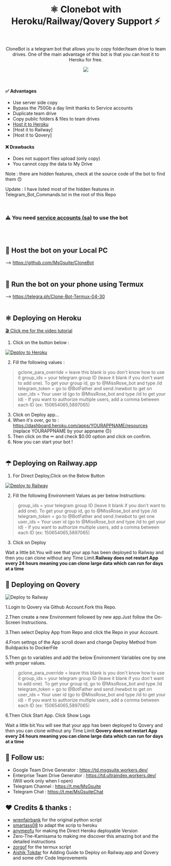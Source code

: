 <h1 align="center">⚛️ Clonebot with Heroku/Railway/Qovery Support ⚡<br></h1> 

<br />

<p align="center">CloneBot is a telegram bot that allows you to copy folder/team drive to team drives. One of the main advantage of this bot is that you can host it to Heroku for free.<p/>

<!-- > ## A simple bot to copy and duplicate team drives -->
<p align="center">
  <img src="https://i.imgur.com/QkxmCOp.png" />
</p>

<br />

#### ✅ Advantages
- Use server side copy
- Bypass the 750Gb a day limit thanks to Service accounts
- Duplicate team drive
- Copy public folders & files to team drives
- [Host it to Heroku](https://github.com/MsGsuite/CloneBot_Heroku#%EF%B8%8F-deploying-on-heroku)
- [Host it to Railway]
- [Host it to Qovery]

#### ❌ Drawbacks
- Does not support files upload (only copy)
- You cannot copy the data to My Drive

Note : there are hidden features, check at the source code of the bot to find them 🙃

Update : I have listed most of the hidden features in Telegram_Bot_Commands.txt in the root of this Repo

<br/>

### ⚠ You need [service accounts (sa)](https://telegra.ph/How-to-create-and-use-service-accounts-sa-03-31) to use the bot
<br/><br/>

## 💠 Host the bot on your Local PC

--> https://github.com/MsGsuite/CloneBot
<br/><br/>

## 📱 Run the bot on your phone using Termux

--> https://telegra.ph/Clone-Bot-Termux-04-30
<br/><br/>

## ⚛️ Deploying on Heroku

 [🎬 Click me for the video tutorial](https://drive.google.com/file/d/1HniSEGUOptbZmHVXuOPULnzpyBBhgw3l/view?usp=sharing)
 
1. Click on the button below :
<p><a href="https://dashboard.heroku.com/new?button-url=https%3A%2F%2Fgithub.com%2F&template=https://github.com/msgsuite/clonebot_heroku"> <img src="https://img.shields.io/badge/Deploy%20To%20Heroku-blueviolet?style=for-the-badge&logo=heroku" alt="Deploy to Heroku" /></a></p>


2. Fill the following values : 

> gclone_para_override = leave this blank is you don't know how to use it
> group_ids = your telegram group ID (leave it blank if you don't want to add one). To get your group id, go to @MissRose_bot and type /id
> telegram_token = go to @BotFather and send /newbot to get on
> user_ids = Your user id (go to @MissRose_bot and type /id to get your id) - If you want to authorize multiple users, add a comma between each ID (ex: 150654065,5897065)

3. Click on Deploy app...
4. When it's over, go to : https://dashboard.heroku.com/apps/YOURAPPNAME/resources (replace YOURAPPNAME by your appname 🙃)
5. Then click on the ✏ and check $0.00 option and click on confirm.
6. Now you can start your bot !
<br/><br/>

## ☂ Deploying on Railway.app

1. For Direct Deploy,Click on the Below Button
<p><a href="https://railway.app/new/template?template=https://github.com/aishik2005/CloneBot&envs=telegram_token,user_ids,group_ids"><img src="https://img.shields.io/badge/Deploy%20To%20Railway-black?style=for-the-badge&logo=railway" alt="Deploy to Railway" /></a></p>


2. Fill the following Environment Values as per below Instructions: 

> group_ids = your telegram group ID (leave it blank if you don't want to add one). To get your group id, go to @MissRose_bot and type /id
> telegram_token = go to @BotFather and send /newbot to get one
> user_ids = Your user id (go to @MissRose_bot and type /id to get your id) - If you want to authorize multiple users, add a comma between each ID (ex: 150654065,5897065)

3. Click on Deploy

Wait a little bit.You will see that your app has been deployed to Railway and then you can clone without any Time Limit.<b>Railway does not restart App every 24 hours meaning you can clone large data which can run for days at a time </b>

## 🌟 Deploying on Qovery
<p><img src="https://www.eu-startups.com/wp-content/uploads/2021/03/qovery.jpg" alt="Deploy to Railway" /></p>

1.Login to Qovery via Github Account.Fork this Repo.

2.Then create a new Environment followed by new app.Just follow the On-Screen Instructions.

3.Then select Deploy App from Repo and click the Repo in your Account.

4.From settngs of the App scroll down and change Deploy Method from Buildpacks to DockerFile

5.Then go to variables and add the below Environment Variables one by one with proper values.

> gclone_para_override = leave this blank is you don't know how to use it
> group_ids = your telegram group ID (leave it blank if you don't want to add one). To get your group id, go to @MissRose_bot and type /id
> telegram_token = go to @BotFather and send /newbot to get on
> user_ids = Your user id (go to @MissRose_bot and type /id to get your id) - If you want to authorize multiple users, add a comma between each ID (ex: 150654065,5897065)

6.Then Click Start App. Click Show Logs

Wait a little bit.You will see that your app has been deployed to Qovery and then you can clone without any Time Limit.<b>Qovery does not restart App every 24 hours meaning you can clone large data which can run for days at a time </b>


## 📢 Follow us:
- Google Team Drive Generator : https://td.msgsuite.workers.dev/
- Enterprise Team Drive Generator : https://td.ultraindex.workers.dev/   (Will work only when I open)
- Telegram Channel : https://t.me/MsGsuite
- Telegram Chat : https://t.me/MsGsuiteChat

## ❤️ Credits & thanks :
- [wrenfairbank](https://github.com/wrenfairbank/telegram_gcloner) for the original python script
- [smartass08](https://github.com/smartass08/telegram_gcloner) to adapt the scrip to heroku
- [anymeofu](https://github.com/anymeofu/CloneBot) for making the Direct Heroku deployable Version
- Zero-The-Kamisama to making me discover this amazing bot and the detailed instructions
- [zorgof](https://t.me/zorgof) for the termux script
- [Aishik Tokdar](https://t.me/aishik2005) for Adding Guide to Deploy on Railway.app and Qovery and some othr Code Improvements
